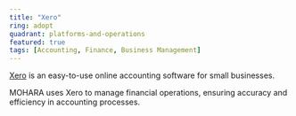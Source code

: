 ```yaml
---
title: "Xero"
ring: adopt
quadrant: platforms-and-operations
featured: true
tags: [Accounting, Finance, Business Management]
---
```


[Xero](https://www.xero.com/) is an easy-to-use online accounting software for small businesses.

MOHARA uses Xero to manage financial operations, ensuring accuracy and efficiency in accounting processes.
